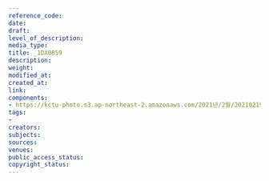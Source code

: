 ```yaml
---
reference_code: 
date: 
draft: 
level_of_description: 
media_type: 
title: _1DX0859
description: 
weight: 
modified_at: 
created_at: 
link: 
components:
- https://kctu-photo.s3.ap-northeast-2.amazonaws.com/2021년/2월/20210219_백기완+선생+발인.영결식.하관/송승현/_1DX0859.jpg
tags:
- 
creators: 
subjects: 
sources: 
venues: 
public_access_status: 
copyright_status: 
---
```

